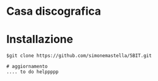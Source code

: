 Casa discografica
=================
# Installazione
```
$git clone https://github.com/simonemastella/5BIT.git

# aggiornamento
.... to do helppppp
